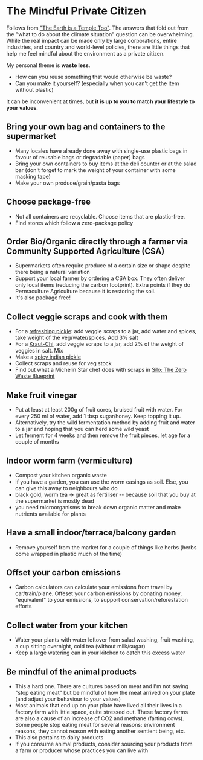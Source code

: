 # The Mindful Private Citizen

Follows from ["The Earth is a Temple Too"](./earth-is-a-temple-too.md). The answers that fold out from the "what to do about the climate situation" question can be overwhelming. While the real impact can be made only by large corporations, entire industries, and country and world-level policies, there are little things that help me feel mindful about the environment as a private citizen.

My personal theme is  **waste less**.

* How can you reuse something that would otherwise be waste?
* Can you make it yourself? (especially when you can't get the item without plastic)

It can be inconvenient at times, but **it is up to you to match your lifestyle to your values**.



## Bring your own bag and containers to the supermarket

* Many locales have already done away with single-use plastic bags in favour of reusable bags or degradable (paper) bags
* Bring your own containers to buy items at the deli counter or at the salad bar (don't forget to mark the weight of your container with some masking tape)
* Make your own produce/grain/pasta bags

## Choose package-free

* Not all containers are recyclable. Choose items that are plastic-free.
* Find stores which follow a zero-package policy

## Order Bio/Organic directly through a farmer via Community Supported Agriculture (CSA)

* Supermarkets often require produce of a certain size or shape despite there being a natural variation 
* Support your local farmer by ordering a CSA box. They often deliver only local items (reducing the carbon footprint). Extra points if they do Permaculture Agriculture because it is restoring the soil.
* It's also package free!

## Collect veggie scraps and cook with them

* For a [refreshing pickle](https://github.com/kelseymok/fermentation-station/blob/master/recipes/basic-lactofermented-pickles.md): add veggie scraps to a jar, add water and spices, take weight of the veg/water/spices. Add 3% salt
* For a [Kraut-Chi](https://github.com/kelseymok/fermentation-station/blob/master/recipes/sauerkraut.md), add veggie scraps to a jar, add 2% of the weight of veggies in salt. Mix
* Make a [spicy indian pickle](https://github.com/kelseymok/fermentation-station/blob/master/recipes/indian-pickle.md)
* Collect scraps and reuse for veg stock
* Find out what a Michelin Star chef does with scraps in [Silo: The Zero Waste Blueprint](https://www.goodreads.com/book/show/38743182-silo)

## Make fruit vinegar

- Put at least at least 200g of fruit cores, bruised fruit with water. For every 250 ml of water, add 1 tbsp sugar/honey. Keep topping it up.
- Alternatively, try the wild fermentation method by adding fruit and water to a jar and hoping that you can herd some wild yeast
- Let ferment for 4 weeks and then remove the fruit pieces, let age for a couple of months

## Indoor worm farm (vermiculture)

- Compost your kitchen organic waste
- If you have a garden, you can use the worm casings as soil. Else, you can give this away to neighbours who do
- black gold, worm tea -> great as fertiliser -- because soil that you buy at the supermarket is mostly dead
- you  need microorganisms to break down organic matter and make nutrients available for plants

## Have a small indoor/terrace/balcony garden

* Remove yourself from the market for a couple of things like herbs (herbs come wrapped in plastic much of the time)

## Offset your carbon emissions

* Carbon calculators can calculate your emissions from travel by car/train/plane. Offeset your carbon emissions by donating money, "equivalent" to your emissions, to support conservation/reforestation efforts

## Collect water from your kitchen

* Water your plants with water leftover from salad washing, fruit washing, a cup sitting overnight, cold tea (without milk/sugar)
* Keep a large watering can in your kitchen to catch this excess water

## Be mindful of the animal products

* This a hard one. There are cultures based on meat and I'm not saying "stop eating meat" but be mindful of how the meat arrived on your plate (and adjust your behaviour to your values)
* Most animals that end up on your plate have lived all their lives in a factory farm with little space, quite stressed out. These factory farms are also a cause of an increase of CO2 and methane (farting cows). Some people stop eating meat for several reasons: environment reasons, they cannot reason with eating another sentient being, etc.
* This also pertains to dairy products
* If you consume animal products, consider sourcing your products from a farm or producer whose practices you can live with



